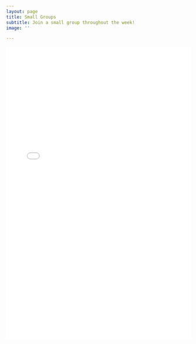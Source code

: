 ```yaml
---
layout: page
title: Small Groups
subtitle: Join a small group throughout the week!
image: ''

---
```

<iframe frameborder="0" height="800" allowtransparent="yes" scrolling="yes" src="[https://libertychurchwales.churchsuite.com/embed/v2/smallgroups/3c0f6ccb-b2f2-4f2c-9598-0c30696f99e4](https://libertychurchwales.churchsuite.com/embed/v2/smallgroups/3c0f6ccb-b2f2-4f2c-9598-0c30696f99e4 "https://libertychurchwales.churchsuite.com/embed/v2/smallgroups/3c0f6ccb-b2f2-4f2c-9598-0c30696f99e4")" style="border-width:0" width="100%"></iframe>